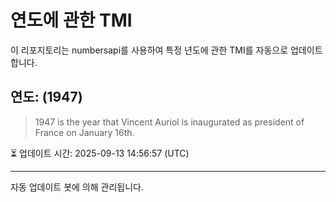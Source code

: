 
# 연도에 관한 TMI

이 리포지토리는 numbersapi를 사용하여 특정 년도에 관한 TMI를 자동으로 업데이트합니다.

## 연도: (1947)
> 1947 is the year that Vincent Auriol is inaugurated as president of France on January 16th.

⏳ 업데이트 시간: 2025-09-13 14:56:57 (UTC)

---
자동 업데이트 봇에 의해 관리됩니다.
